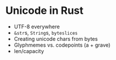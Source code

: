 # Unicode in Rust

- UTF-8 everywhere
- `&str`s, `String`s, `byteslices`
- Creating unicode chars from bytes
- Glyphmemes vs. codepoints (a + grave)
- len/capacity 
